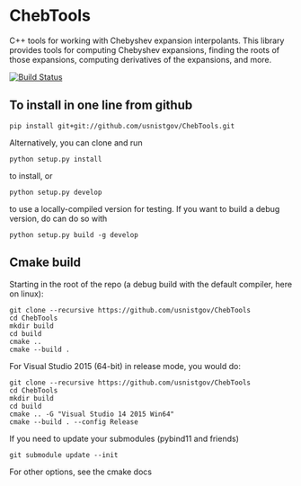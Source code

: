 # ChebTools
C++ tools for working with Chebyshev expansion interpolants. This library provides tools for computing Chebyshev expansions, finding the roots of those expansions, computing derivatives of the expansions, and more.

[![Build Status](https://travis-ci.org/usnistgov/ChebTools.svg?branch=master)](https://travis-ci.org/usnistgov/ChebTools)

## To install in one line from github

```
pip install git+git://github.com/usnistgov/ChebTools.git
```

Alternatively, you can clone and run

```
python setup.py install
```

to install, or 


```
python setup.py develop
```

to use a locally-compiled version for testing.  If you want to build a debug version, do can do so with

```
python setup.py build -g develop
```

## Cmake build

Starting in the root of the repo (a debug build with the default compiler, here on linux):

``` 
git clone --recursive https://github.com/usnistgov/ChebTools
cd ChebTools
mkdir build
cd build
cmake ..
cmake --build .
```

For Visual Studio 2015 (64-bit) in release mode, you would do:
``` 
git clone --recursive https://github.com/usnistgov/ChebTools
cd ChebTools
mkdir build
cd build
cmake .. -G "Visual Studio 14 2015 Win64"
cmake --build . --config Release
```

If you need to update your submodules (pybind11 and friends)

```
git submodule update --init
```

For other options, see the cmake docs
